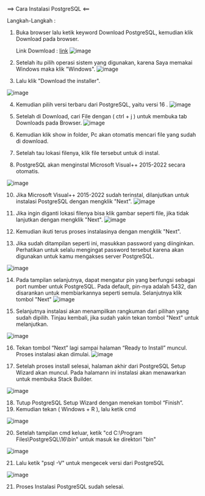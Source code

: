==> Cara Instalasi PostgreSQL <==

Langkah-Langkah :

1. Buka browser lalu ketik keyword Download PostgreSQL, kemudian klik Download pada browser.

    Link Dowmload : [link](https://www.postgresql.org/download/)
![image](https://github.com/dvaikhsn/pertemuan1-basis-data/assets/148309065/3db638d2-3476-46c9-a645-31531f681464)

3. Setelah itu pilih operasi sistem yang digunakan, karena Saya memakai Windows maka klik "Windows".
![image](https://github.com/dvaikhsn/pertemuan1-basis-data/assets/148309065/bff8bf86-949c-426c-8645-fbdcbba42180)

4. Lalu klik "Download the installer".

![image](https://github.com/dvaikhsn/pertemuan1-basis-data/assets/148309065/9b739cda-2229-4312-b5f2-3fb338f733d0)

4. Kemudian pilih versi terbaru dari PostgreSQL, yaitu versi 16 .
![image](https://github.com/dvaikhsn/pertemuan1-basis-data/assets/148309065/fc38238b-5576-4408-a062-81d2363a6c21)

6. Setelah di Download, cari File dengan ( ctrl + j ) untuk membuka tab Downloads pada Browser.
![image](https://github.com/dvaikhsn/pertemuan1-basis-data/assets/148309065/aceb1009-acb5-4bec-a464-14648d5b98b4)

7. Kemudian klik show in folder, Pc akan otomatis mencari file yang sudah di download.
8. Setelah tau lokasi filenya, klik file tersebut untuk di instal.
9. PostgreSQL akan menginstal Microsoft Visual++ 2015-2022 secara otomatis. 

![image](https://github.com/dvaikhsn/pertemuan1-basis-data/assets/148309065/2b184cc4-dc21-4a29-9961-d612a9324e88)

10. Jika Microsoft Visual++ 2015-2022 sudah terinstal, dilanjutkan untuk instalasi PostgreSQL dengan mengklik "Next".
![image](https://github.com/dvaikhsn/pertemuan1-basis-data/assets/148309065/8c9b1d33-19dc-4245-85bd-ff0549d546ab)

11. Jika ingin diganti lokasi filenya bisa klik gambar seperti file, jika tidak lanjutkan dengan mengklik "Next".
![image](https://github.com/dvaikhsn/pertemuan1-basis-data/assets/148309065/0a067183-6343-465f-927d-d5f0b166db4d)

12. Kemudian ikuti terus proses instalasinya dengan mengklik "Next".
13. Jika sudah ditampilan seperti ini, masukkan password yang diinginkan. 
    Perhatikan untuk selalu mengingat password tersebut karena akan digunakan untuk kamu mengakses server PostgreSQL.

![image](https://github.com/dvaikhsn/pertemuan1-basis-data/assets/148309065/4318e302-cbba-47ad-9581-bfec7848660f)

14. Pada tampilan selanjutnya, dapat mengatur pin yang berfungsi sebagai port number untuk PostgreSQL. 
    Pada default, pin-nya adalah 5432, dan disarankan untuk membiarkannya seperti semula. Selanjutnya klik tombol "Next"
![image](https://github.com/dvaikhsn/pertemuan1-basis-data/assets/148309065/2f6eb9b7-1656-41a4-8d9d-a668ba7d3e91)

15. Selanjutnya instalasi akan menampilkan rangkuman dari pilihan yang sudah dipilih.
    Tinjau kembali, jika sudah yakin tekan tombol "Next" untuk melanjutkan.

![image](https://github.com/dvaikhsn/pertemuan1-basis-data/assets/148309065/2e438cc1-5181-4aec-80c0-c191d7f0ff7e)

16. Tekan tombol “Next” lagi sampai halaman “Ready to Install” muncul. Proses instalasi akan dimulai.
![image](https://github.com/dvaikhsn/pertemuan1-basis-data/assets/148309065/26208af6-b874-42d4-9c5a-b122f18c709b)

17. Setelah proses install selesai, halaman akhir dari PostgreSQL Setup Wizard akan muncul.
    Pada halamann ini instalasi akan menawarkan untuk membuka Stack Builder.

![image](https://github.com/dvaikhsn/pertemuan1-basis-data/assets/148309065/135885c9-7576-4a0f-aa36-7db9a00ee099)

18. Tutup PostgreSQL Setup Wizard dengan menekan tombol “Finish”.
19. Kemudian tekan ( Windows + R ), lalu ketik cmd

![image](https://github.com/dvaikhsn/pertemuan1-basis-data/assets/148309065/035bf618-40b8-4b2a-add4-9eb9804d3f4b)

20. Setelah tampilan cmd keluar, ketik "cd C:\Program Files\PostgreSQL\16\bin" untuk masuk ke direktori "bin"

![image](https://github.com/dvaikhsn/pertemuan1-basis-data/assets/148309065/aa873ce9-b794-415c-bc28-643f9839de41)

21. Lalu ketik "psql -V" untuk mengecek versi dari PostgreSQL

![image](https://github.com/dvaikhsn/pertemuan1-basis-data/assets/148309065/d5eb04c2-7af4-4e1f-9ac0-2b77265ac19b)

21. Proses Instalasi PostgreSQL sudah selesai.
